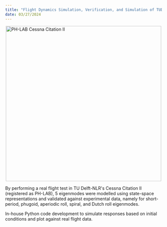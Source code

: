 ```yaml
--- 
title: "Flight Dynamics Simulation, Verification, and Simulation of TUD-NLR's Cessna Citation II"
date: 03/27/2024
---
```

<div style="display: flex; justify-content: center;">
    <img src="./images/PH-LAB-1.jpg" alt="PH-LAB Cessna Citation II" width="500px">
</div>

By performing a real flight test in TU Delft-NLR's Cessna Citation II (registered as PH-LAB), 5 eigenmodes were modelled using state-space representations and validated against experimental data, namely for short-period, phugoid, aperiodic roll, spiral, and Dutch roll eigenmodes.

In-house Python code development to simulate responses based on initial conditions and plot against real flight data.

<!-- > [!info]- View Final Presentation
>
> <a href="" target="_blank">View PDF</a> -->